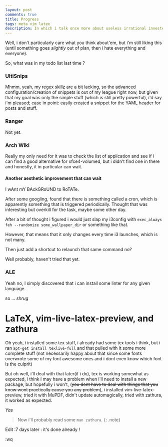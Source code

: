 ```yaml
---
layout: post
comments: true
title: Progress
tags: meta vim latex 
description: In which i talk once more about useless irrational investements that will bring only a marginal improvement in my workflow.
---
```


Well, i don't particularly care what you think about'em, but i'm still liking this (until something goes *slightly* out of plan, then i hate everything and everyone).


So, what was in my todo list last time ?

### UltiSnips ###

Mhmm, yeah, my regex skillz are a bit lacking, so the advanced configuration/creation of snippets is out of my league right now, but given that my goal was only the simple stuff (which is still pretty powerful), i'd say i'm pleased; case in point: easily created a snippet for the YAML header for posts and stuff.

### Ranger ###
Not yet.

### Arch Wiki ###

Really my only need for it was to check the list of application and see if i can find a good alternative for xfce4-volumed, but i didn't find one in there and honestly, it in particular can wait.

#### Another aesthetic improvement that can wait ####

I wAnt mY BAckGRoUND to RoTATe.

After some googling, found that there is something called a cron, which is apparently something that is triggered periodically. Thought that was interesting but overkill for the task, maybe some other day.

After a bit of thought i figured i would just slap my i3config with `exec_always feh --randomize some_wallpaper_dir` or something like that.

However,  that means that it only changes every time i3 launches, which is not many.

Then just add a shortcut to relaunch that same command no?

Well probably, haven't tried that yet.

### ALE ###

Yeah no, I simply discovered that i can install some linter for any given language.

so ... *shrug*


# LaTeX, vim-live-latex-preview, and zathura #

Oh yeah, i installed some tex stuff, i already had some tex tools i think, but i ran `apt-get install texlive-full` and that pulled with it some more complete stuff (not necessarily happy about that since some fonts overwrote some of my font awesome ones and i dont even know which font is the culprit)

But oh well, i'll deal with that later(if i do), tex is working somewhat as expected, i think i may have a problem when i'll need to install a new package, but hopefully i won't, (~~you dont have to deal with things that you know wont practically cause you any problem~~), i installed vim-live-latex-preview, tried it with MuPDF, didn't update automagically, tried with zathura, it worked as expected.

*Yas*

>Now i'll probably read some `man zathura`.
{: .note}

Edit :7 days later : it's done already !




:wq
